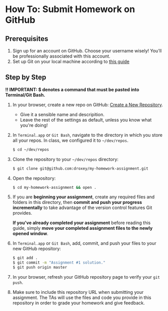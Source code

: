# How To: Submit Homework on GitHub

## Prerequisites

1. Sign up for an account on GitHub. Choose your username wisely! You'll be professionally associated with this account.
1. Set up Git on your local machine according to [this guide](https://github.com/outputs-io/dataviz-docs/blob/master/git/README.md)

## Step by Step

**‼️ IMPORTANT: $ denotes a command that must be pasted into Terminal/Git Bash.**

1. In your browser, create a new repo on GitHub: [Create a New Repository](https://github.com/new).
    * Give it a sensible name and descripition.
    * Leave the rest of the settings as default, unless you know what you're doing!

1. In `Terminal.app` or `Git Bash`, navigate to the directory in which you store all your repos. In class, we configured it to `~/dev/repos`.

    ```bash
    $ cd ~/dev/repos
    ```

1. Clone the repository to your `~/dev/repos` directory:

    ```bash
    $ git clone git@github.com:droxey/my-homework-assignment.git
    ```

1. Open the repository:
    ```bash
    $ cd my-homework-assignment && open .
    ```

1. If you are **beginning your assignment**, create any required files and folders in this directory, then **commit and push your progress incrementally** to take advantage of the version control features Git provides.

    **If you've already completed your assignment** before reading this guide, simply **move your completed assignment files to the newly opened window**.

1. In `Terminal.app` or `Git Bash`, add, commit, and push your files to your new GitHub repository:

    ```bash
    $ git add .
    $ git commit -m "Assignment #1 solution."
    $ git push origin master
    ```

1. In your browser, refresh your GitHub repository page to verify your `git push`.

1. Make sure to include this repository URL when submitting your assignment. The TAs will use the files and code you provide in this repository in order to grade your homework and give feedback.
